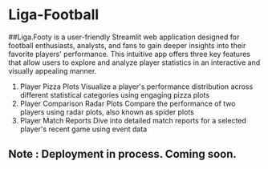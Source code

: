 # Liga-Football
##Liga.Footy is a user-friendly Streamlit web application designed for football enthusiasts, analysts, and fans to gain deeper insights into their favorite players' performance. This intuitive app offers three key features that allow users to explore and analyze player statistics in an interactive and visually appealing manner.
1. Player Pizza Plots
Visualize a player's performance distribution across different statistical categories using engaging pizza plots
2. Player Comparison Radar Plots
Compare the performance of two players using radar plots, also known as spider plots
3. Player Match Reports
Dive into detailed match reports for a selected player's recent game using event data

## Note : Deployment in process. Coming soon.
